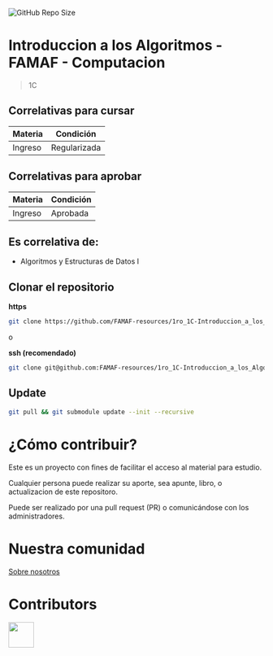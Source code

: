 ![GitHub Repo Size](https://img.shields.io/github/repo-size/FAMAF-resources/1ro_1C-Introduccion_a_los_Algoritmos-FAMAF)

# Introduccion a los Algoritmos - FAMAF - Computacion

> 1C

## Correlativas para **cursar**

| Materia               | Condición    |
| --------------------- | ------------ |
| Ingreso | Regularizada |

## Correlativas para **aprobar**

| Materia               | Condición    |
| --------------------- | ------------ |
| Ingreso | Aprobada     |

## Es correlativa de:

- Algoritmos y Estructuras de Datos I

## Clonar el repositorio

**https**

```bash
git clone https://github.com/FAMAF-resources/1ro_1C-Introduccion_a_los_Algoritmos-FAMAF.git
```

o

**ssh (recomendado)**

```bash
git clone git@github.com:FAMAF-resources/1ro_1C-Introduccion_a_los_Algoritmos-FAMAF.git
```

## Update

```bash
git pull && git submodule update --init --recursive
```

# ¿Cómo contribuir?

Este es un proyecto con fines de facilitar el acceso al material para estudio.

Cualquier persona puede realizar su aporte, sea apunte, libro, o actualizacion de este repositoro.

Puede ser realizado por una pull request (PR) o comunicándose con los administradores.

# Nuestra comunidad

[Sobre nosotros](https://github.com/FAMAF-resources/.github/tree/main/profile/README.md)

# Contributors
<a href="https://github.com/FAMAF-resources/1ro_1C-Introduccion_a_los_Algoritmos-FAMAF/graphs/contributors">
  <img src="https://contrib.rocks/image?repo=FAMAF-resources/1ro_1C-Introduccion_a_los_Algoritmos-FAMAF" height="50"/>
</a>
